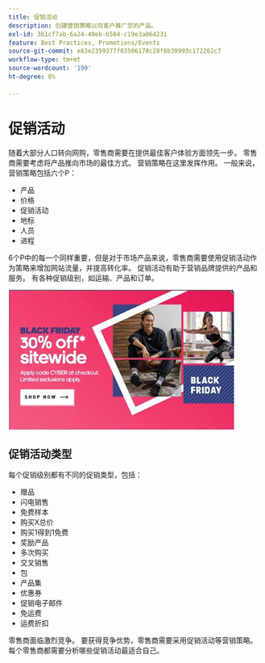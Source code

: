 ```yaml
---
title: 促销活动
description: 创建营销策略以向客户推广您的产品。
exl-id: 3b1cf7ab-6a24-40eb-b504-c19e3a064231
feature: Best Practices, Promotions/Events
source-git-commit: e83e2359377f03506178c28f8b30993c172282c7
workflow-type: tm+mt
source-wordcount: '199'
ht-degree: 0%

---
```


# 促销活动

随着大部分人口转向网购，零售商需要在提供最佳客户体验方面领先一步。 零售商需要考虑将产品推向市场的最佳方式。 营销策略在这里发挥作用。 一般来说，营销策略包括六个P：

- 产品
- 价格
- 促销活动
- 地标
- 人员
- 进程

6个P中的每一个同样重要，但是对于市场产品来说，零售商需要使用促销活动作为策略来增加网站流量，并提高转化率。 促销活动有助于营销品牌提供的产品和服务。 有各种促销级别，如运输、产品和订单。

![促销广告示例](../../assets/playbooks/promotion-example.png)

## 促销活动类型

每个促销级别都有不同的促销类型，包括：

- 赠品
- 闪电销售
- 免费样本
- 购买X总价
- 购买1得到1免费
- 奖励产品
- 多次购买
- 交叉销售
- 包
- 产品集
- 优惠券
- 促销电子邮件
- 免运费
- 运费折扣

零售商面临激烈竞争。 要获得竞争优势，零售商需要采用促销活动等营销策略。 每个零售商都需要分析哪些促销活动最适合自己。
